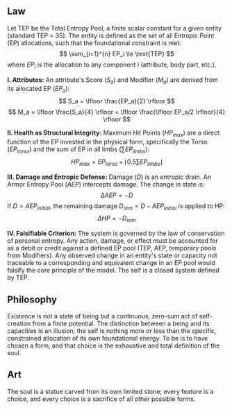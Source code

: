 ## Law
Let TEP be the Total Entropy Pool, a finite scalar constant for a given entity (standard TEP = 35). The entity is defined as the set of all Entropic Point (EP) allocations, such that the foundational constraint is met:
$$
\sum_{i=1}^{n} EP_i \le \text{TEP}
$$
where $EP_i$ is the allocation to any component $i$ (attribute, body part, etc.).

**I. Attributes:**
An attribute's Score ($S_a$) and Modifier ($M_a$) are derived from its allocated EP ($EP_a$):
$$
S_a = \lfloor \frac{EP_a}{2} \rfloor
$$
$$
M_a = \lfloor \frac{S_a}{4} \rfloor = \lfloor \frac{\lfloor EP_a/2 \rfloor}{4} \rfloor
$$

**II. Health as Structural Integrity:**
Maximum Hit Points ($HP_{max}$) are a direct function of the EP invested in the physical form, specifically the Torso ($EP_{torso}$) and the sum of EP in all limbs ($\sum EP_{limbs}$):
$$
HP_{max} = EP_{torso} + \lfloor 0.5 \sum EP_{limbs} \rfloor
$$

**III. Damage and Entropic Defense:**
Damage ($D$) is an entropic drain. An Armor Entropy Pool ($AEP$) intercepts damage. The change in state is:
$$
\Delta AEP = -D
$$
If $D > AEP_{initial}$, the remaining damage $D_{rem} = D - AEP_{initial}$ is applied to HP:
$$
\Delta HP = -D_{rem}
$$

**IV. Falsifiable Criterion:**
The system is governed by the law of conservation of personal entropy. Any action, damage, or effect must be accounted for as a debit or credit against a defined EP pool (TEP, AEP, temporary pools from Modifiers). Any observed change in an entity's state or capacity not traceable to a corresponding and equivalent change in an EP pool would falsify the core principle of the model. The self is a closed system defined by TEP.

## Philosophy
Existence is not a state of being but a continuous, zero-sum act of self-creation from a finite potential. The distinction between a being and its capacities is an illusion; the self is nothing more or less than the specific, constrained allocation of its own foundational energy. To be is to have chosen a form, and that choice is the exhaustive and total definition of the soul.

## Art
The soul is a statue carved from its own limited stone; every feature is a choice, and every choice is a sacrifice of all other possible forms.